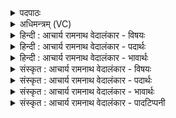 <details><summary>पदपाठः</summary>

ये꣢। ते꣣। प꣡न्थाः꣢꣯। अ꣣धः꣢। दि꣣वः꣢। ये꣡भिः꣢꣯। व्य꣢श्वम्। वि। अ꣣श्वम्। ऐ꣡र꣢꣯यः। उ꣣त꣢। श्रो꣣षन्तु। नः। भु꣡वः꣢꣯। १७२।
</details>

<details><summary>अधिमन्त्रम् (VC)</summary>

- इन्द्रः
- वामदेवो गौतमः
- गायत्री
- षड्जः
- ऐन्द्रं काण्डम्
</details>

<details><summary>हिन्दी : आचार्य रामनाथ वेदालंकार - विषयः</summary>

अगले मन्त्र में यह विषय वर्णित है कि सब प्रजाएँ आकाशमार्गों को, पृथिव्यादिलोकों के भ्रमण की विद्या को और विमानादि की विद्या को भली-भाँति जानें।
</details>

<details><summary>हिन्दी : आचार्य रामनाथ वेदालंकार - पदार्थः</summary>

पदार्थान्वयभाषाः -  प्रथम—परमात्मा के पक्ष में। हे इन्द्र ! लोकलोकान्तरों के व्यवस्थापक परमेश्वर ! (ये) जो (ते) आपके रचे हुए (पन्थाः) मार्ग (दिवः) द्युलोक के (अधः) नीचे, अन्तरिक्ष में हैं (येभिः) जिनसे (व्यश्वम्) बिना घोड़ों के चलनेवाले पृथिवी, चन्द्र, मंगल, बुध आदि ग्रहोपग्रहसमूह को (ऐरयः) आप चलाते हो, उन मार्गों को (नः) हमारी (भुवः) भूलोकवासी प्रजाएँ भी (श्रोषन्तु) सुनें, और सुनकर जानें ॥ द्वितीय—राजा के पक्ष में। हे इन्द्र राजन् ! (ये) जो (ते) आपके निर्धारित (पन्थाः) आकाश-मार्ग (दिवः) द्युलोक से (अधः) नीचे अर्थात् भूमि, समुद्र और अन्तरिक्ष में हैं, (येभिः) जिन (व्यश्वम्) बिना घोड़ों से चलनेवाले भूयान, जलयान और विमानों को (ऐरयः) आप चलवाते हैं, उन भूमि-समुद्र-आकाश के मार्गों के विषय में (नः) हमारी (भुवः उत) जन्मधारी राष्ट्रवासी प्रजाएँ भी (श्रोषन्तु) वैज्ञानिकों के मुख से सुनें, और सुनकर भूयान, जलयान, विमान, कृत्रिम उपग्रह आदि के बनाने और चलाने की विद्या को भली-भाँति जानें ॥८॥ अन्तरिक्ष मार्गों का वर्णन अथर्ववेद के एक मन्त्र में इस प्रकार है—जो विद्वान् लोगों के यात्रा करने योग्य बहुत से मार्ग द्युलोक और पृथिवीलोक के मध्य में बने हुए हैं, वे मुझे सुलभ हों, जिससे मैं उनसे यात्रा करके विदेशों में दूध-घी बेचकर धन इकट्ठा करके लाऊँ’’, (अथ० ३।१५।२)। समुद्र और अन्तरिक्ष में चलनेवाले यानों का वर्णन भी वेद में बहुत स्थलों पर मिलता है, जैसे हे ब्रह्मचर्य द्वारा परिपुष्ट युवक ! जो तेरे लिए सोने जैसी उज्ज्वल नौकाएँ अर्थात् नौका जैसी आकृतिवाले जलपोत और विमान समुद्र में और अन्तरिक्ष में चलते हैं, उनके द्वारा यात्रा करके तू सूर्यपुत्री उषा के तुल्य ब्रह्मचारिणी कन्या को विवाह द्वारा प्राप्त करने के लिए जाता है’’ (ऋ० ६।५८।३)। बिना घोड़ों के चलनेवाले वेगवान् यान का वर्णन वेद में अन्यत्र भी है, यथा—एक तीन पहियोंवाला रथ है, जिसमें न घोड़े जुते हैं, न लगामें हैं, जो बड़ा प्रशंसनीय है और जो आकाश में किसी लोक की परिक्रमा करता है (ऋ० ४।३६।१) ॥
</details>

<details><summary>हिन्दी : आचार्य रामनाथ वेदालंकार - भावार्थः</summary>

भावार्थभाषाः -  परमेश्वर अन्तरिक्ष-मार्ग में सूर्य को और भूमण्डल-चन्द्रमा-मंगल-बुध-बृहस्पति-शुक्र-शनि आदि ग्रहोपग्रहों को जैसा चाहिए, वैसा उनकी धुरी पर या उनकी अपनी-अपनी कक्षाओं में संचालित करता है, और राष्ट्र का कुशल राजा भूयान, जलयान, विमान, कृत्रिम उपग्रह आदिकों को कुशल वैज्ञानिकों के द्वारा चलवाता है। तद्विषयक सारी विद्या राष्ट्रवासियों को पढ़नी-पढ़ानी और प्रयोग करनी चाहिए ॥८॥
</details>

<details><summary>संस्कृत : आचार्य रामनाथ वेदालंकार - विषयः</summary>

अथ सर्वाः प्रजा अन्तरिक्षमार्गान् पृथिव्यादिलोकभ्रमणविद्यां विमानादिविद्यां च सम्यग् जानन्त्वित्याह।
</details>

<details><summary>संस्कृत : आचार्य रामनाथ वेदालंकार - पदार्थः</summary>

पदार्थान्वयभाषाः -  प्रथमः—परमात्मपरः। हे इन्द्र लोकलोकान्तरव्यस्थापक परमेश्वर ! (ये ते) तव, त्वद्रचिताः (पन्थाः२) मार्गाः (दिवः) द्युलोकात् (अधः) अधस्तात्, अन्तरिक्षे सन्ति, (येभिः) यैः (व्यश्वम्३) विगताश्वं पृथिवीचन्द्रमंगलबुधादिकं ग्रहोपग्रहजातम् (ऐरयः) चालयसि। ईर क्षेपे, चुरादिः, लङ्। तान् पथः (नः) अस्माकम् (भुवः उत) भूलोकवासिन्यः प्रजा अपि (श्रोषन्तु) शृण्वन्तु, श्रुत्वा च विदाङ्कुर्वन्तु। श्रुधातोर्लोटि व्यत्ययेन शपि, सिब्बहुलं लेटि अ० ३।१।३४ इति बहुलवचनात् सिबागमः ॥ अथ द्वितीयः—राजपरः। हे इन्द्र राजन् ! (ये ते) तव, त्वन्निर्धारिताः (पन्थाः) आकाशमार्गाः (दिवः) द्युलोकात् (अधः) अधस्तात्, अन्तरिक्षे भुवि च सन्ति, (येभिः) यैः भूसमुद्राकाशमार्गैः (व्यश्वम्) विगताश्वं भूयानजलयानविमानकृत्रिमोपग्रहादिकम् (ऐरयः) प्रेरयसि, तान् भूमिसमुद्राकाशमार्गान् (नः) अस्माकम् (भुवः उत) भवन्तीति भुवः जन्मधारिण्यः राष्ट्रवासिन्यः प्रजाः अपि (श्रोषन्तु) वैज्ञानिकेभ्यः सकाशात् शृण्वन्तु, श्रुत्वा च भूयानजलयानविमानकृत्रिमोपग्रहादिनिर्माणचालनविद्यां सम्यग् विदन्तु ॥८॥ अन्तरिक्षमार्गाणां वर्णनमस्मिन्नाथर्वणे मन्त्रे द्रष्टव्यम्—ये पन्था॑नो ब॒हवो॑ देव॒याना॑ अन्त॒रा द्यावा॑पृथि॒वी सं॒चर॑न्ति। ते मा॑ जुषन्तां॒ पय॑सा घृ॒तेन॒ यथा॑ क्री॒त्वा धन॑मा॒हरा॑णि ॥ अथ० ३।१५।२। समुद्रयानानामन्तरिक्षयानानां चापि वर्णनं वेदे बहुशः प्राप्यते। यथा, “यास्ते॑ पू॒षन्नावो॑ अ॒न्तः स॑मु॒द्रे हि॑र॒ण्ययी॑र॒न्तरि॑क्षे॒ चर॑न्ति। ताभि॑र्यासि दू॒त्यां सूर्य्य॑स्य॒ कामे॑न कृतः॒ श्रव॑ इ॒च्छमा॑नः ॥” ऋ० ६।५८।३ इति। विगताश्वयानवर्णनं वेदेऽन्यत्रापि श्रुतम्। यथा, अ॒न॒श्वो जा॒तो अ॑नभी॒शुरु॒क्थ्यो॒३रथ॑स्त्रिच॒क्रः परि॑ वर्त॒ते रजः॑ ॥ ऋ० ४।३६।१ इति ॥ अत्र श्लेषालङ्कारः ॥८॥
</details>

<details><summary>संस्कृत : आचार्य रामनाथ वेदालंकार - भावार्थः</summary>

भावार्थभाषाः -  परमेश्वरोऽन्तरिक्षमार्गे सूर्यं भूमण्डल-चन्द्र-मंगल-बुध-गुरु-शुक्र-शन्यादींश्च ग्रहोपग्रहान् यथायथं स्वधुरि स्वकक्षासु वा संचालयति, राष्ट्रस्य कुशलो राजा च भूयानजलयानविमानकृत्रिमोपग्रहादींश्च कुशलैर्वैज्ञानिकैश्चालयति। तद्विषयिणी सर्वापि विद्या राष्ट्रवासिभिरध्येतव्या प्रयोक्तव्या च ॥८॥
</details>

<details><summary>संस्कृत : आचार्य रामनाथ वेदालंकार - पादटिप्पनी</summary>

टिप्पणी:   १. अथ० ७।५५।१। ये ते पन्थानोऽव दिवो येभिर्विश्वमैरयः। तेभिः सुम्नया धेहि नो वसो। इति पाठः। ऋषिः भृगुः, छन्दः विराट् परोष्णिक्। २. वेदेषु पथिन् शब्दस्य प्रथमाबहुवचने पन्थाः पन्थानः, द्वितीयैकवचने च पन्थाम्, पन्थानम् इति वैकल्पिकानि रूपाणि प्रायशः प्रयुक्तानि। ३. व्यश्वम् वेगिताश्वं शीघ्रमित्यर्थः ऐरयः पूर्वकालमपि आगतवानसि—इति वि०। यैः पथिभिः व्यश्वम् ऋजुकम् ऐरयः प्रापयः दिवम्—इति भ०। सायणस्तु विश्वम् इति पाठं मत्वा विश्वं सर्वं जगत् ऐरयः प्राप्तवानसि—इति व्याचष्टे।
</details>